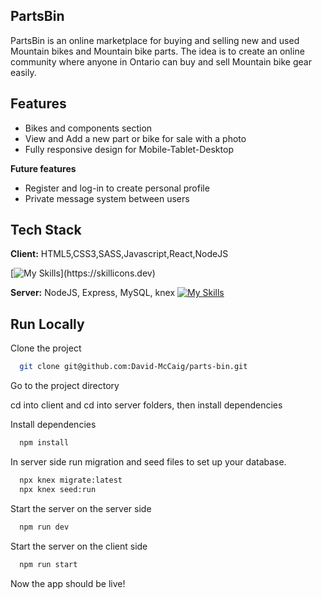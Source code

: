 ## PartsBin

PartsBin is an online marketplace for buying and selling new and used Mountain bikes and Mountain bike parts. The idea is to create an online community where anyone in Ontario can buy and sell Mountain bike gear easily.

## Features
- Bikes and components section
- View and Add a new part or bike for sale with a photo 
- Fully responsive design for Mobile-Tablet-Desktop

**Future features**
- Register and log-in to create personal profile
- Private message system between users 

## Tech Stack

**Client:** 
HTML5,CSS3,SASS,Javascript,React,NodeJS

[![My Skills](https://skillicons.dev/icons?i=js,html,css,sass,react,nodejs,)](https://skillicons.dev)

**Server:**
NodeJS, Express, MySQL, knex
[![My Skills](https://skillicons.dev/icons?i=nodejs,express,mysql)](https://skillicons.dev)
## Run Locally

Clone the project

```bash
  git clone git@github.com:David-McCaig/parts-bin.git
```

Go to the project directory

cd into client and cd into server folders, then install dependencies 

Install dependencies

```bash
  npm install 
```

In server side 
run migration and seed files to set up your database.

```bash
  npx knex migrate:latest 
  npx knex seed:run 
```
Start the server on the server side 

```bash
  npm run dev 
```
Start the server on the client side 

```bash
  npm run start
```
Now the app should be live! 







